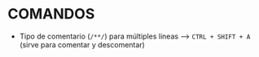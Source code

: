 # COMANDOS 

- Tipo de comentario (`/**/`) para múltiples lineas --> `CTRL + SHIFT + A` 
(sirve para comentar y descomentar)